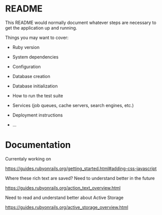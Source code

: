 # README

This README would normally document whatever steps are necessary to get the
application up and running.

Things you may want to cover:

* Ruby version

* System dependencies

* Configuration

* Database creation

* Database initialization

* How to run the test suite

* Services (job queues, cache servers, search engines, etc.)

* Deployment instructions

* ...

# Documentation

Currentaly working on

https://guides.rubyonrails.org/getting_started.html#adding-css-javascript

Where these rich text are saved? Need to understand better in the future

https://guides.rubyonrails.org/action_text_overview.html

Need to read and understand better about Active Storage

https://guides.rubyonrails.org/active_storage_overview.html